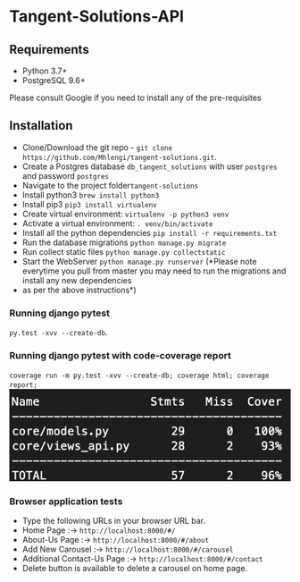 # Tangent-Solutions-API

## Requirements
- Python 3.7+
- PostgreSQL 9.6+

Please consult Google if you need to install any of the pre-requisites

## Installation
- Clone/Download the git repo - `git clone https://github.com/Mhlengi/tangent-solutions.git`.
- Create a Postgres database `db_tangent_solutions` with user `postgres` and password `postgres`
- Navigate to the project folder`tangent-solutions`
- Install python3 `brew install python3`
- Install pip3 `pip3 install virtualenv`
- Create virtual environment: `virtualenv -p python3 venv`
- Activate a virtual environment: `. venv/bin/activate`
- Install all the python dependencies `pip install -r requirements.txt`
- Run the database migrations `python manage.py migrate`
- Run collect static files `python manage.py collectstatic`
- Start the WebServer `python manage.py runserver`
(*Please note everytime you pull from master you may need to run the migrations and install any new dependencies
- as per the above instructions*)

### Running django pytest
`py.test -xvv --create-db`.

### Running django pytest with code-coverage report
`coverage run -m py.test -xvv --create-db; coverage html; coverage report;`
![Test Image 7](https://github.com/Mhlengi/tangent-solutions/blob/master/Screenshot%202019-12-02%20at%2012.39.34.png)

### Browser application tests
- Type the following URLs in your browser URL bar.
- Home Page :-> `http://localhost:8000/#/`
- About-Us Page :-> `http://localhost:8000/#/about`
- Add New Carousel :-> `http://localhost:8000/#/carousel`
- Additional Contact-Us Page :-> `http://localhost:8000/#/contact`
- Delete button is available to delete a carousel on home page.


